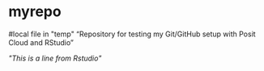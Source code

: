 # myrepo
#local file in "temp"
“Repository for testing my Git/GitHub setup with Posit Cloud and RStudio”

_"This is a line from Rstudio"_
